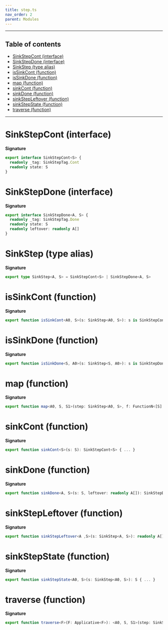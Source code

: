 ```yaml
---
title: step.ts
nav_order: 2
parent: Modules
---
```


---

<h2 class="text-delta">Table of contents</h2>

- [SinkStepCont (interface)](#sinkstepcont-interface)
- [SinkStepDone (interface)](#sinkstepdone-interface)
- [SinkStep (type alias)](#sinkstep-type-alias)
- [isSinkCont (function)](#issinkcont-function)
- [isSinkDone (function)](#issinkdone-function)
- [map (function)](#map-function)
- [sinkCont (function)](#sinkcont-function)
- [sinkDone (function)](#sinkdone-function)
- [sinkStepLeftover (function)](#sinkstepleftover-function)
- [sinkStepState (function)](#sinkstepstate-function)
- [traverse (function)](#traverse-function)

---

# SinkStepCont (interface)

**Signature**

```ts
export interface SinkStepCont<S> {
  readonly _tag: SinkStepTag.Cont
  readonly state: S
}
```

# SinkStepDone (interface)

**Signature**

```ts
export interface SinkStepDone<A, S> {
  readonly _tag: SinkStepTag.Done
  readonly state: S
  readonly leftover: readonly A[]
}
```

# SinkStep (type alias)

**Signature**

```ts
export type SinkStep<A, S> = SinkStepCont<S> | SinkStepDone<A, S>
```

# isSinkCont (function)

**Signature**

```ts
export function isSinkCont<A0, S>(s: SinkStep<A0, S>): s is SinkStepCont<S> { ... }
```

# isSinkDone (function)

**Signature**

```ts
export function isSinkDone<S, A0>(s: SinkStep<S, A0>): s is SinkStepDone<S, A0> { ... }
```

# map (function)

**Signature**

```ts
export function map<A0, S, S1>(step: SinkStep<A0, S>, f: FunctionN<[S], S1>): SinkStep<A0, S1> { ... }
```

# sinkCont (function)

**Signature**

```ts
export function sinkCont<S>(s: S): SinkStepCont<S> { ... }
```

# sinkDone (function)

**Signature**

```ts
export function sinkDone<A, S>(s: S, leftover: readonly A[]): SinkStepDone<A, S> { ... }
```

# sinkStepLeftover (function)

**Signature**

```ts
export function sinkStepLeftover<A ,S>(s: SinkStep<A, S>): readonly A[] { ... }
```

# sinkStepState (function)

**Signature**

```ts
export function sinkStepState<A0, S>(s: SinkStep<A0, S>): S { ... }
```

# traverse (function)

**Signature**

```ts
export function traverse<F>(F: Applicative<F>): <A0, S, S1>(step: SinkStep<A0, S>, f: FunctionN<[S], HKT<F, S1>>) => HKT<F, SinkStep<A0, S1>> { ... }
```

